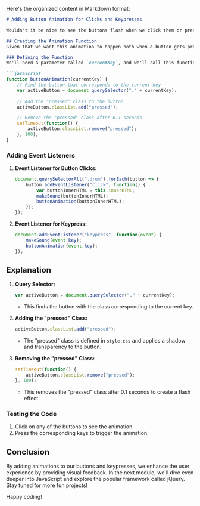 Here's the organized content in Markdown format:

```markdown
# Adding Button Animation for Clicks and Keypresses

Wouldn't it be nice to see the buttons flash when we click them or press the corresponding key? This way, the user will know they pressed the right key and are getting the right sounds.

## Creating the Animation Function
Given that we want this animation to happen both when a button gets pressed and when a keyboard key gets pressed, let's create a function called `buttonAnimation`.

### Defining the Function
We'll need a parameter called `currentKey`, and we'll call this function in both places where we call `makeSound`.

```javascript
function buttonAnimation(currentKey) {
    // Find the button that corresponds to the current key
    var activeButton = document.querySelector("." + currentKey);
    
    // Add the "pressed" class to the button
    activeButton.classList.add("pressed");

    // Remove the "pressed" class after 0.1 seconds
    setTimeout(function() {
        activeButton.classList.remove("pressed");
    }, 100);
}
```

### Adding Event Listeners
1. **Event Listener for Button Clicks:**
    ```javascript
    document.querySelectorAll(".drum").forEach(button => {
        button.addEventListener("click", function() {
            var buttonInnerHTML = this.innerHTML;
            makeSound(buttonInnerHTML);
            buttonAnimation(buttonInnerHTML);
        });
    });
    ```

2. **Event Listener for Keypress:**
    ```javascript
    document.addEventListener("keypress", function(event) {
        makeSound(event.key);
        buttonAnimation(event.key);
    });
    ```

## Explanation
1. **Query Selector:**
    ```javascript
    var activeButton = document.querySelector("." + currentKey);
    ```
    - This finds the button with the class corresponding to the current key.

2. **Adding the "pressed" Class:**
    ```javascript
    activeButton.classList.add("pressed");
    ```
    - The "pressed" class is defined in `style.css` and applies a shadow and transparency to the button.

3. **Removing the "pressed" Class:**
    ```javascript
    setTimeout(function() {
        activeButton.classList.remove("pressed");
    }, 100);
    ```
    - This removes the "pressed" class after 0.1 seconds to create a flash effect.

### Testing the Code
1. Click on any of the buttons to see the animation.
2. Press the corresponding keys to trigger the animation.

## Conclusion
By adding animations to our buttons and keypresses, we enhance the user experience by providing visual feedback. In the next module, we'll dive even deeper into JavaScript and explore the popular framework called jQuery. Stay tuned for more fun projects!

Happy coding!
```
